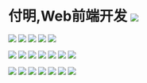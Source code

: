 # 付明,Web前端开发 <a href="https://zed.ink/cv/"><img align="center" src="https://img.shields.io/badge/查看我的简历-395060?style=for-the-badge&logo=github"></a> 

![](https://img.shields.io/badge/os-Debian-red?style=for-the-badge&logo=debian)
![](https://img.shields.io/badge/ide-VScode-blue?style=for-the-badge&logo=visualstudiocode)
![](https://img.shields.io/badge/iTerm2-000000?style=for-the-badge&logo=iterm2)
![](https://img.shields.io/badge/vim-2bc451?style=for-the-badge&logo=vim)
![](https://img.shields.io/badge/ffmpeg-158300?style=for-the-badge&logo=ffmpeg)

![](https://img.shields.io/badge/es6-CEB331?style=for-the-badge&logo=javascript)
![](https://img.shields.io/badge/nodejs-67bc5c?style=for-the-badge&logo=node.js)
![](https://img.shields.io/badge/react-8ba3c9?style=for-the-badge&logo=react)
![](https://img.shields.io/badge/reactrouter-d37689?style=for-the-badge&logo=react-router)
![](https://img.shields.io/badge/mobx-c48866?style=for-the-badge&logo=mobx)
![](https://img.shields.io/badge/styled-935166?style=for-the-badge&logo=styled-components)
![](https://img.shields.io/badge/reveal-918628?style=for-the-badge&logo=reveal.js)

[//]: ![](https://img.shields.io/badge/vue3-33A06F?style=for-the-badge&logo=vue.js)
[//]: ![](https://img.shields.io/badge/jquery-78CFF5?style=for-the-badge&logo=jquery)
[//]: ![](https://img.shields.io/badge/scss-b7457c?style=for-the-badge&logo=sass)

![](https://img.shields.io/badge/docker-2CB7EC?style=for-the-badge&logo=docker)
![](https://img.shields.io/badge/openresty-74C053?style=for-the-badge&logo=nginx)
![](https://img.shields.io/badge/npm-C60600?style=for-the-badge&logo=npm)
![](https://img.shields.io/badge/webpack-1C74BA?style=for-the-badge&logo=webpack)
![](https://img.shields.io/badge/babel-ccb233?style=for-the-badge&logo=babel)
![](https://img.shields.io/badge/eslint-8080F2?style=for-the-badge&logo=eslint)
![](https://img.shields.io/badge/pug-593830?style=for-the-badge&logo=pug)

[//]: ![](https://img.shields.io/badge/vite-562a82?style=for-the-badge&logo=vite)
